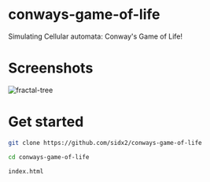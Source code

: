 # conways-game-of-life
Simulating Cellular automata: Conway's Game of Life!

# Screenshots
![fractal-tree](https://drive.google.com/uc?export=view&id=1AApZQctVqzPgbi3RuGZcU732UbcNeTIh)

# Get started
```bash
git clone https://github.com/sidx2/conways-game-of-life
```
```bash
cd conways-game-of-life
```
```
index.html
```
